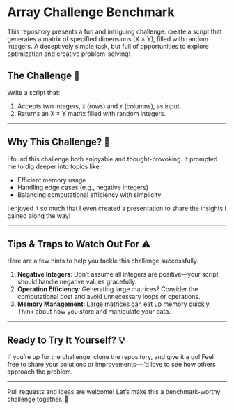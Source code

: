 # Array Challenge Benchmark

This repository presents a fun and intriguing challenge: create a script that generates a matrix of specified dimensions (X × Y), filled with random integers. A deceptively simple task, but full of opportunities to explore optimization and creative problem-solving!

## The Challenge 🎯

Write a script that:
1. Accepts two integers, `X` (rows) and `Y` (columns), as input.
2. Returns an X × Y matrix filled with random integers.

---

## Why This Challenge? 🤔

I found this challenge both enjoyable and thought-provoking. It prompted me to dig deeper into topics like:
- Efficient memory usage
- Handling edge cases (e.g., negative integers)
- Balancing computational efficiency with simplicity

I enjoyed it so much that I even created a presentation to share the insights I gained along the way!

---

## Tips & Traps to Watch Out For ⚠️

Here are a few hints to help you tackle this challenge successfully:

1. **Negative Integers**: Don’t assume all integers are positive—your script should handle negative values gracefully.
2. **Operation Efficiency**: Generating large matrices? Consider the computational cost and avoid unnecessary loops or operations.
3. **Memory Management**: Large matrices can eat up memory quickly. Think about how you store and manipulate your data.

---

## Ready to Try It Yourself? 💡

If you’re up for the challenge, clone the repository, and give it a go! Feel free to share your solutions or improvements—I’d love to see how others approach the problem.

---

Pull requests and ideas are welcome! Let’s make this a benchmark-worthy challenge together. 🚀
